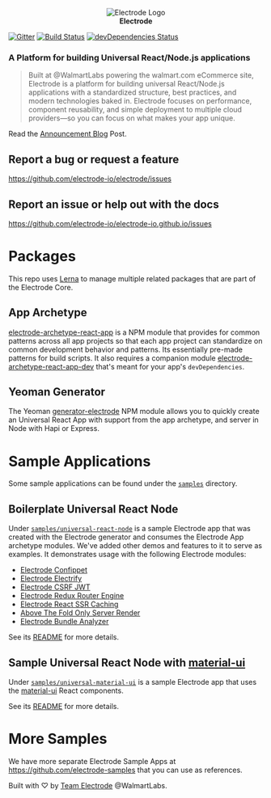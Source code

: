 <p align="center">
<a><img src="https://raw.githubusercontent.com/electrode-io/electrode/cc4ea3e1851cee3333ecca08fdbf5534f51b1ae7/samples/universal-react-node/client/images/logo-192x192.png" alt="Electrode Logo"></a>
<br>
<b>Electrode</b>
</p>

[![Gitter](https://badges.gitter.im/gitterHQ/gitter.svg)](https://gitter.im/electrode-io/electrode)
[![Build Status][travis-image]][travis-url] [![devDependencies Status][daviddm-image]][daviddm-url]

### A Platform for building Universal React/Node.js applications

> Built at @WalmartLabs powering the walmart.com eCommerce site, Electrode is a platform for building universal React/Node.js applications with a standardized structure, best practices, and modern technologies baked in. Electrode focuses on performance, component reusability, and simple deployment to multiple cloud providers—so you can focus on what makes your app unique.

Read the [Announcement Blog] Post.

## Report a bug or request a feature

https://github.com/electrode-io/electrode/issues

## Report an issue or help out with the docs

https://github.com/electrode-io/electrode-io.github.io/issues


# Packages

This repo uses [Lerna] to manage multiple related packages that are part of the Electrode Core.

## App Archetype

[electrode-archetype-react-app] is a NPM module that provides for common patterns across all app projects so that each app project can standardize on common development behavior and patterns. Its essentially pre-made patterns for build scripts.  It also requires a companion module [electrode-archetype-react-app-dev] that's meant for your app's `devDependencies`.

## Yeoman Generator

The Yeoman [generator-electrode] NPM module allows you to quickly create an Universal React App with support from the app archetype, and server in Node with Hapi or Express.

# Sample Applications

Some sample applications can be found under the [`samples`](samples) directory.

## Boilerplate Universal React Node

Under [`samples/universal-react-node`](samples/universal-react-node) is a sample Electrode app that was created with the Electrode generator and consumes the Electrode App archetype modules.  We've added other demos and features to it to serve as examples.  It demonstrates usage with the following Electrode modules:

  - [Electrode Confippet](https://github.com/electrode-io/electrode-confippet)
  - [Electrode Electrify](https://github.com/electrode-io/electrify)
  - [Electrode CSRF JWT](https://github.com/electrode-io/electrode-csrf-jwt)
  - [Electrode Redux Router Engine](https://github.com/electrode-io/electrode-redux-router-engine)
  - [Electrode React SSR Caching](https://github.com/electrode-io/electrode-react-ssr-caching)
  - [Above The Fold Only Server Render](https://github.com/electrode-io/above-the-fold-only-server-render)
  - [Electrode Bundle Analyzer](https://github.com/electrode-io/electrode-bundle-analyzer)

See its [README](samples/universal-react-node/README.md) for more details.
  
## Sample Universal React Node with [material-ui]

Under [`samples/universal-material-ui`](samples/universal-material-ui) is a sample Electrode app that uses the [material-ui] React components.

See its [README](samples/universal-material-ui/README.md) for more details.

# More Samples

We have more separate Electrode Sample Apps at https://github.com/electrode-samples that you can use as references.

Built with ♡ by [Team Electrode] @WalmartLabs.

[Team Electrode]: https://github.com/orgs/electrode-io/people
[Announcement Blog]: https://medium.com/walmartlabs/introducing-electrode-an-open-source-release-from-walmartlabs-14b836135319#.pwbddxg1z
[material-ui]: http://www.material-ui.com
[Lerna]: https://lernajs.io/
[electrode-archetype-react-app]: packages/electrode-archetype-react-app
[electrode-archetype-react-app-dev]: packages/electrode-archetype-react-app-dev
[generator-electrode]: packages/generator-electrode
[travis-image]: https://travis-ci.org/electrode-io/electrode.svg?branch=master
[travis-url]: https://travis-ci.org/electrode-io/electrode
[daviddm-image]: https://david-dm.org/electrode-io/electrode/dev-status.svg
[daviddm-url]: https://david-dm.org/electrode-io/electrode?type=dev